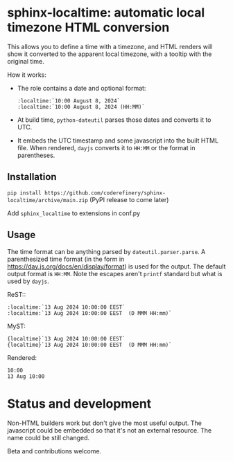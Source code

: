 # sphinx-localtime: automatic local timezone HTML conversion

This allows you to define a time with a timezone, and HTML renders
will show it converted to the apparent local timezone, with a tooltip
with the original time.

How it works:

* The role contains a date and optional format:

  ```
  :localtime:`10:00 August 8, 2024`
  :localtime:`10:00 August 8, 2024 (HH:MM)`
  ```
* At build time, `python-dateutil` parses those dates and converts it
  to UTC.
* It embeds the UTC timestamp and some javascript into the built HTML
  file.  When rendered, `dayjs` converts it to `HH:MM` or the format
  in parentheses.


## Installation

`pip install
https://github.com/coderefinery/sphinx-localtime/archive/main.zip`
(PyPI release to come later)

Add `sphinx_localtime` to extensions in conf.py


## Usage

The time format can be anything parsed by `dateutil.parser.parse`.  A
parenthesized time format (in the form in
<https://day.js.org/docs/en/display/format>) is used for the output.
The default output format is `HH:MM`.  Note the escapes aren't
`printf` standard but what is used by `dayjs`.

ReST::
```
:localtime:`13 Aug 2024 10:00:00 EEST`
:localtime:`13 Aug 2024 10:00:00 EEST  (D MMM HH:mm)`
```

MyST:

```
{localtime}`13 Aug 2024 10:00:00 EEST`
{localtime}`13 Aug 2024 10:00:00 EEST  (D MMM HH:mm)`
```

Rendered:
```
10:00
13 Aug 10:00
```


# Status and development

Non-HTML builders work but don't give the most useful output.  The
javascript could be embedded so that it's not an external resource.
The name could be still changed.

Beta and contributions welcome.
